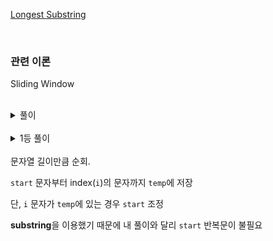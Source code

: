 [Longest Substring](https://leetcode.com/problems/longest-substring-without-repeating-characters/)

<br />

### 관련 이론

Sliding Window

<br />

<details>
<summary>풀이</summary>
<p>

```js
const lengthOfLongestSubstring = (s) => {
  if (s.length <= 1) return s.length;

  const uniqueLength = [];
  for (let start = 0; start < s.length; start++) {
    const memo = [];
    let end = start;
    while (end < s.length && memo.indexOf(s[end]) < 0) {
      memo.push(s[end]);
      end++;
    }
    uniqueLength.push(memo.length);
  }

  return Math.max(...uniqueLength);
};
```

</p>
</details>

<br />

<details>
<summary>1등 풀이</summary>
<p>

```js
const lengthOfLongestSubstring = (s) => {
  const start = 0;
  const temp = "";
  const result = "";

  for (let i = 0; i < s.length; i++) {
    let index = temp.indexOf(s[i]);
    if (index !== -1) {
      start = start + index + 1;
    }
    temp = s.substring(start, i + 1);
    if (result.length < temp.length) {
      result = temp;
    }
  }

  return result.length;
};
```

</p>
</details>

<br />
문자열 길이만큼 순회.

`start` 문자부터 index(`i`)의 문자까지 `temp`에 저장

단, `i` 문자가 `temp`에 있는 경우 `start` 조정

**substring**을 이용했기 때문에 내 풀이와 달리 `start` 반복문이 불필요
